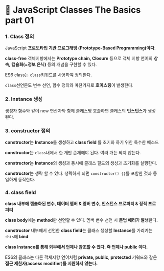 # 📄 JavaScript Classes The Basics part 01

### 1. Class 정의

JavaScript **프로토타입 기반 프로그래밍 \(Prototype-Based Programming\)이다.**

**class-free** 객체지향에서는 **Prototype chain, Closure** 등으로 객체 지향 언어의 **상속,  캡슐화\(=정보 은닉\)** 등의 개념을 구현할 수 있다.

ES6 class는 `class`키워드를 사용하여 정의한다.

`class`선언문도 변수 선언, 함수 정의와 마찬가지로 **호이스팅**이 발생한다.

### 2. **Instance 생성**

생성자 함수와 같이 new 연산자와 함께 클래스명 호출하면 클래스의 **인스턴스**가 생성된다.

### 3. constructor 정의

**constructor**는 **Instance**를 생성하고 **class field** 를 초기화 하기 위한 특수한 메소드

**constructor**는 `class`내에서 한 개만 존재해야 된다. 여러 개는 되지 않는다.

**constructor**는 **Instance**의 생성과 동시에 클래스 필드의 생성과 초기화를 실행한다.

**constructor**는 생략 할 수 있다. 생략하게 되면 `constructor() {}`를 포함한 것과 동일하게 동작한다.

### 4. class field

**class 내부에 캡슐화된 변수, 데이터 멤버 & 멤버 변수, 인스턴스 프로퍼티 & 정적 프로퍼티**

**class body**에는 **method**만 선언할 수 있다. 멤버 변수 선언 시 **문법 에러가 발생**한다.

**constructor** 내부에서 선언한 **class field**는 클래스 생성할 **Instance**를 가리키는 `this`에 **bind**

**class Instance를 통해 외부에서 언제나 참조할 수 있다. 즉 언제나 public 이다.**

ES6의 클래스는 다른 객체지향 언어처럼 **private, public, protected** 키워드와 같은 **접근 제한자\(access modifier\)를 지원하지 않는다.**

